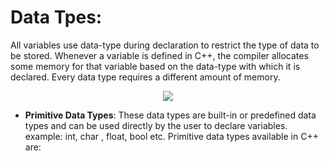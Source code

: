 # Data Tpes:

All variables use data-type during declaration to restrict the type of data to be stored. Whenever a variable is defined in C++, the compiler allocates some memory for that variable based on the data-type with which it is declared. Every data type requires a different amount of memory.

<div style="text-align:center"><img src="https://media.geeksforgeeks.org/wp-content/cdn-uploads/20191113115600/DatatypesInC.png" /></div>

* <b>Primitive Data Types</b>: These data types are built-in or predefined data types and can be used directly by the user to declare variables. example: int, char , float, bool etc. Primitive data types available in C++ are: 
